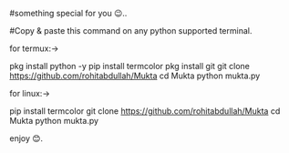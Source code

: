 #something special for you 😉..

#Copy & paste this command on any python supported terminal.

for termux:->

pkg install python -y 
pip install termcolor
pkg install git
git clone https://github.com/rohitabdullah/Mukta
cd Mukta
python mukta.py

for linux:->

pip install termcolor
git clone https://github.com/rohitabdullah/Mukta
cd Mukta
python mukta.py

enjoy 😊.
